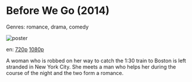 # Before We Go (2014)

Genres: romance, drama, comedy

![poster](http://image.tmdb.org/t/p/w500/b9YNJaIqkA2zoNdP4ORtpVMnmVo.jpg)

en:
  [720p](magnet:?xt=urn:btih:F23F880B32A89266A6B98AB541DF0E5CCC53A345&tr=udp://glotorrents.pw:6969/announce&tr=udp://tracker.opentrackr.org:1337/announce&tr=udp://torrent.gresille.org:80/announce&tr=udp://tracker.openbittorrent.com:80&tr=udp://tracker.coppersurfer.tk:6969&tr=udp://tracker.leechers-paradise.org:6969&tr=udp://p4p.arenabg.ch:1337&tr=udp://tracker.internetwarriors.net:1337)
  [1080p](magnet:?xt=urn:btih:0A63BCC5582FAB5DE2C44D9A1C6D16A9D34E3974&tr=udp://glotorrents.pw:6969/announce&tr=udp://tracker.opentrackr.org:1337/announce&tr=udp://torrent.gresille.org:80/announce&tr=udp://tracker.openbittorrent.com:80&tr=udp://tracker.coppersurfer.tk:6969&tr=udp://tracker.leechers-paradise.org:6969&tr=udp://p4p.arenabg.ch:1337&tr=udp://tracker.internetwarriors.net:1337)
  


A woman who is robbed on her way to catch the 1:30 train to Boston is left stranded in New York City. She meets a man who helps her during the course of the night and the two form a romance.
